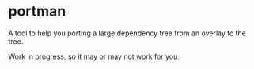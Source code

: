 portman
=======

A tool to help you porting a large dependency tree from an overlay to the tree.

Work in progress, so it may or may not work for you.
